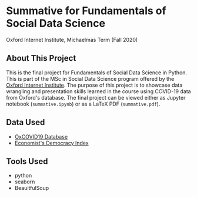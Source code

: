 # Summative for Fundamentals of Social Data Science
Oxford Internet Institute, Michaelmas Term (Fall 2020)

## About This Project
This is the final project for Fundamentals of Social Data Science in Python. This is part of the MSc in Social Data Science program offered by the [Oxford Internet Institute](https://www.oii.ox.ac.uk/study/msc-in-social-data-science/). The purpose of this project is to showcase data wrangling and presentation skills learned in the course using COVID-19 data from Oxford's database. The final project can be viewed either as Jupyter notebook (`summative.ipynb`) or as a LaTeX PDF (`summative.pdf`).

## Data Used
* [OxCOVID19 Database](https://covid19.eng.ox.ac.uk/database.html)
* [Economist's Democracy Index](https://www.eiu.com/topic/democracy-index)


## Tools Used
* python
* seaborn
* BeauitfulSoup